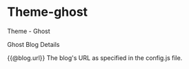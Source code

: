 Theme-ghost
===========
Theme - Ghost

Ghost Blog Details

{{@blog.url}} The blog's URL as specified in the config.js file.

